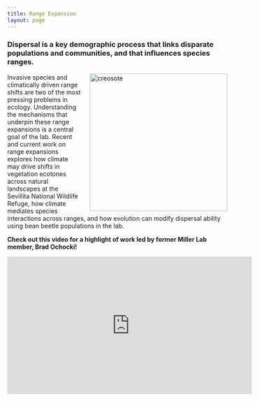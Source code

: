 ```yaml
---
title: Range Expansion
layout: page
---
```

<h3>Dispersal is a key demographic process that links disparate populations and communities, and that influences species ranges.</h3> 
<img style="float: right; margin: 0px 0px 0px 20px;" src="{{ 'assets/images/baby_creosote.jpg' | relative_url }}" width="315" height="315" alt="creosote"  /> 
Invasive species and climatically driven range shifts are two of the most pressing problems in ecology. Understanding the mechanisms that underpin these range expansions is a central goal of the lab. 
Recent and current work on range expansions explores how climate may drive shifts in vegetation ecotones across natural 
landscapes at the Sevillita National Wildlife Refuge, how climate mediates species interactions across ranges, and how evolution can modify dispersal ability using bean beetle populations in the lab.




<strong>Check out this video for a highlight of work led by former Miller Lab member, Brad Ochocki!</strong>

<p align="center">
<iframe width="560" height="315" align="middle" src="https://www.youtube.com/embed/Afma90GhsfE" frameborder="0" allow="accelerometer; autoplay; encrypted-media; gyroscope; picture-in-picture" allowfullscreen></iframe>
</p>

